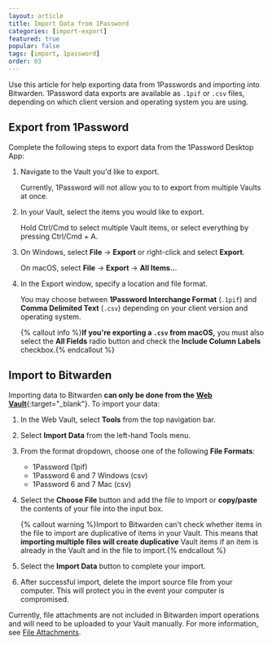 ```yaml
---
layout: article
title: Import Data from 1Password
categories: [import-export]
featured: true
popular: false
tags: [import, 1password]
order: 03
---
```


Use this article for help exporting data from 1Passwords and importing into Bitwarden. 1Password data exports are available as `.1pif` or `.csv` files, depending on which client version and operating system you are using.

## Export from 1Password

Complete the following steps to export data from the 1Password Desktop App:

1. Navigate to the Vault you'd like to export.

   Currently, 1Password will not allow you to to export from multiple Vaults at once.
2. In your Vault, select the items you would like to export.

   Hold Ctrl/Cmd to select multiple Vault items, or select everything by pressing Ctrl/Cmd + A.
3. On Windows, select **File** &rarr; **Export** or right-click and select **Export**.

   On macOS, select **File** &rarr; **Export** &rarr; **All Items..**.
4. In the Export window, specify a location and file format.

   You may choose between **1Password Interchange Format** (`.1pif`) and **Comma Delimited Text** (`.csv`) depending on your client version and operating system.

   {% callout info %}**If you're exporting a `.csv` from macOS,** you must also select the **All Fields** radio button and check the **Include Column Labels** checkbox.{% endcallout %}

## Import to Bitwarden

Importing data to Bitwarden **can only be done from the** [**Web Vault**](https://vault.bitwarden.com){:target="\_blank"}. To import your data:

1. In the Web Vault, select **Tools** from the top navigation bar.
2. Select **Import Data** from the left-hand Tools menu.
3. From the format dropdown, choose one of the following **File Formats**:

   - 1Password (1pif)
   - 1Password 6 and 7 Windows (csv)
   - 1Password 6 and 7 Mac (csv)
5. Select the **Choose File** button and add the file to import or **copy/paste** the contents of your file into the input box.

   {% callout warning %}Import to Bitwarden can't check whether items in the file to import are duplicative of items in your Vault. This means that **importing multiple files will create duplicative** Vault items if an item is already in the Vault and in the file to import.{% endcallout %}
6. Select the **Import Data** button to complete your import.
7. After successful import, delete the import source file from your computer. This will protect you in the event your computer is compromised.

Currently, file attachments are not included in Bitwarden import operations and will need to be uploaded to your Vault manually. For more information, see [File Attachments]({{site.baseurl}}/article/attachments/#attach-a-file).
